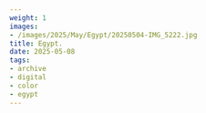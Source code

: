 ```yaml
---
weight: 1
images:
- /images/2025/May/Egypt/20250504-IMG_5222.jpg
title: Egypt.
date: 2025-05-08
tags:
- archive
- digital
- color
- egypt
---
```


